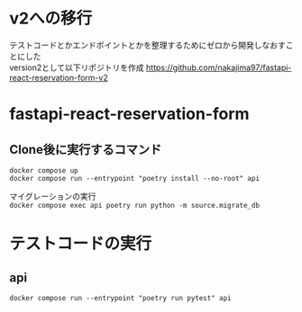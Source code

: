 # v2への移行
テストコードとかエンドポイントとかを整理するためにゼロから開発しなおすことにした  
version2として以下リポジトリを作成
https://github.com/nakajima97/fastapi-react-reservation-form-v2

# fastapi-react-reservation-form
## Clone後に実行するコマンド
`docker compose up`  
`docker compose run --entrypoint "poetry install --no-root" api`  

マイグレーションの実行  
`docker compose exec api poetry run python -m source.migrate_db`  

# テストコードの実行
## api
`docker compose run --entrypoint "poetry run pytest" api`
